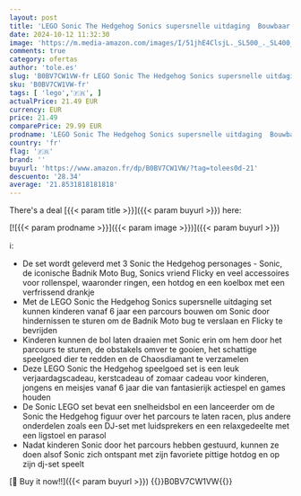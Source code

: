 ```yaml
---
layout: post
title: 'LEGO Sonic The Hedgehog Sonics supersnelle uitdaging  Bouwbaar Game Speelgoed voor Kinderen met 3 Personages  INCL. Moto Bug Badnik Figuur  Cadeau voor Jongens  Meisjes en Gamers vanaf 6 Jaar 76990'
date: 2024-10-12 11:32:30
image: 'https://m.media-amazon.com/images/I/51jhE4ClsjL._SL500_._SL400_.jpg'
comments: true
category: ofertas
author: 'tole.es'
slug: 'B0BV7CW1VW-fr LEGO Sonic The Hedgehog Sonics supersnelle uitdaging...'
sku: 'B0BV7CW1VW-fr'
tags: [ 'lego','🇫🇷', ]
actualPrice: 21.49 EUR
currency: EUR
price: 21.49
comparePrice: 29.99 EUR
prodname: 'LEGO Sonic The Hedgehog Sonics supersnelle uitdaging  Bouwbaar Game Speelgoed voor Kinderen met 3 Personages  INCL. Moto Bug Badnik Figuur  Cadeau voor Jongens  Meisjes en Gamers vanaf 6 Jaar 76990'
country: 'fr'
flag: '🇫🇷'
brand: ''
buyurl: 'https://www.amazon.fr/dp/B0BV7CW1VW/?tag=tolees0d-21'
descuento: '28.34'
average: '21.8531818181818'
---
```


There's a deal [{{< param title >}}]({{< param buyurl >}})  here:

[![{{< param prodname >}}]({{< param image >}})]({{< param buyurl >}})

ℹ️:

- De set wordt geleverd met 3 Sonic the Hedgehog personages - Sonic, de iconische Badnik Moto Bug, Sonics vriend Flicky en veel accessoires voor rollenspel, waaronder ringen, een hotdog en een koelbox met een verfrissend drankje
- Met de LEGO Sonic the Hedgehog Sonics supersnelle uitdaging set kunnen kinderen vanaf 6 jaar een parcours bouwen om Sonic door hindernissen te sturen om de Badnik Moto bug te verslaan en Flicky te bevrijden
- Kinderen kunnen de bol laten draaien met Sonic erin om hem door het parcours te sturen, de obstakels omver te gooien, het schattige speelgoed dier te redden en de Chaosdiamant te verzamelen
- Deze LEGO Sonic the Hedgehog speelgoed set is een leuk verjaardagscadeau, kerstcadeau of zomaar cadeau voor kinderen, jongens en meisjes vanaf 6 jaar die van fantasierijk actiespel en games houden
- De Sonic LEGO set bevat een snelheidsbol en een lanceerder om de Sonic the Hedgehog figuur over het parcours te laten racen, plus andere onderdelen zoals een DJ-set met luidsprekers en een relaxgedeelte met een ligstoel en parasol
- Nadat kinderen Sonic door het parcours hebben gestuurd, kunnen ze doen alsof Sonic zich ontspant met zijn favoriete pittige hotdog en op zijn dj-set speelt

[🛒 Buy it now!!]({{< param buyurl >}})
{{<world>}}B0BV7CW1VW{{</world>}}
